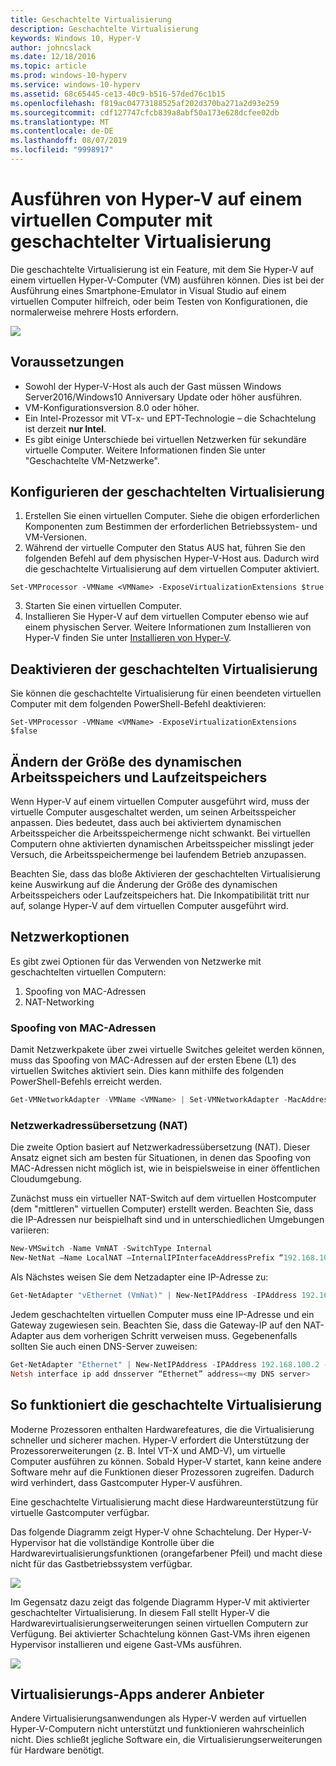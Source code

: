 ```yaml
---
title: Geschachtelte Virtualisierung
description: Geschachtelte Virtualisierung
keywords: Windows 10, Hyper-V
author: johncslack
ms.date: 12/18/2016
ms.topic: article
ms.prod: windows-10-hyperv
ms.service: windows-10-hyperv
ms.assetid: 68c65445-ce13-40c9-b516-57ded76c1b15
ms.openlocfilehash: f819ac04773188525af202d370ba271a2d93e259
ms.sourcegitcommit: cdf127747cfcb839a8abf50a173e628dcfee02db
ms.translationtype: MT
ms.contentlocale: de-DE
ms.lasthandoff: 08/07/2019
ms.locfileid: "9998917"
---
```

# <a name="run-hyper-v-in-a-virtual-machine-with-nested-virtualization"></a>Ausführen von Hyper-V auf einem virtuellen Computer mit geschachtelter Virtualisierung

Die geschachtelte Virtualisierung ist ein Feature, mit dem Sie Hyper-V auf einem virtuellen Hyper-V-Computer (VM) ausführen können. Dies ist bei der Ausführung eines Smartphone-Emulator in Visual Studio auf einem virtuellen Computer hilfreich, oder beim Testen von Konfigurationen, die normalerweise mehrere Hosts erfordern.

![](./media/HyperVNesting.png)

## <a name="prerequisites"></a>Voraussetzungen

* Sowohl der Hyper-V-Host als auch der Gast müssen Windows Server2016/Windows10 Anniversary Update oder höher ausführen.
* VM-Konfigurationsversion 8.0 oder höher.
* Ein Intel-Prozessor mit VT-x- und EPT-Technologie – die Schachtelung ist derzeit **nur Intel**.
* Es gibt einige Unterschiede bei virtuellen Netzwerken für sekundäre virtuelle Computer. Weitere Informationen finden Sie unter "Geschachtelte VM-Netzwerke".


## <a name="configure-nested-virtualization"></a>Konfigurieren der geschachtelten Virtualisierung

1. Erstellen Sie einen virtuellen Computer. Siehe die obigen erforderlichen Komponenten zum Bestimmen der erforderlichen Betriebssystem- und VM-Versionen.
2. Während der virtuelle Computer den Status AUS hat, führen Sie den folgenden Befehl auf dem physischen Hyper-V-Host aus. Dadurch wird die geschachtelte Virtualisierung auf dem virtuellen Computer aktiviert.

```
Set-VMProcessor -VMName <VMName> -ExposeVirtualizationExtensions $true
```
3. Starten Sie einen virtuellen Computer.
4. Installieren Sie Hyper-V auf dem virtuellen Computer ebenso wie auf einem physischen Server. Weitere Informationen zum Installieren von Hyper-V finden Sie unter [Installieren von Hyper-V](../quick-start/enable-hyper-v.md).

## <a name="disable-nested-virtualization"></a>Deaktivieren der geschachtelten Virtualisierung
Sie können die geschachtelte Virtualisierung für einen beendeten virtuellen Computer mit dem folgenden PowerShell-Befehl deaktivieren:
```
Set-VMProcessor -VMName <VMName> -ExposeVirtualizationExtensions $false
```

## <a name="dynamic-memory-and-runtime-memory-resize"></a>Ändern der Größe des dynamischen Arbeitsspeichers und Laufzeitspeichers
Wenn Hyper-V auf einem virtuellen Computer ausgeführt wird, muss der virtuelle Computer ausgeschaltet werden, um seinen Arbeitsspeicher anpassen. Dies bedeutet, dass auch bei aktiviertem dynamischen Arbeitsspeicher die Arbeitsspeichermenge nicht schwankt. Bei virtuellen Computern ohne aktivierten dynamischen Arbeitsspeicher misslingt jeder Versuch, die Arbeitsspeichermenge bei laufendem Betrieb anzupassen. 

Beachten Sie, dass das bloße Aktivieren der geschachtelten Virtualisierung keine Auswirkung auf die Änderung der Größe des dynamischen Arbeitsspeichers oder Laufzeitspeichers hat. Die Inkompatibilität tritt nur auf, solange Hyper-V auf dem virtuellen Computer ausgeführt wird.

## <a name="networking-options"></a>Netzwerkoptionen

Es gibt zwei Optionen für das Verwenden von Netzwerke mit geschachtelten virtuellen Computern: 

1. Spoofing von MAC-Adressen
2. NAT-Networking

### <a name="mac-address-spoofing"></a>Spoofing von MAC-Adressen
Damit Netzwerkpakete über zwei virtuelle Switches geleitet werden können, muss das Spoofing von MAC-Adressen auf der ersten Ebene (L1) des virtuellen Switches aktiviert sein. Dies kann mithilfe des folgenden PowerShell-Befehls erreicht werden.

``` PowerShell
Get-VMNetworkAdapter -VMName <VMName> | Set-VMNetworkAdapter -MacAddressSpoofing On
```

### <a name="network-address-translation-nat"></a>Netzwerkadressübersetzung (NAT)
Die zweite Option basiert auf Netzwerkadressübersetzung (NAT). Dieser Ansatz eignet sich am besten für Situationen, in denen das Spoofing von MAC-Adressen nicht möglich ist, wie in beispielsweise in einer öffentlichen Cloudumgebung.

Zunächst muss ein virtueller NAT-Switch auf dem virtuellen Hostcomputer (dem "mittleren" virtuellen Computer) erstellt werden. Beachten Sie, dass die IP-Adressen nur beispielhaft sind und in unterschiedlichen Umgebungen variieren:

``` PowerShell
New-VMSwitch -Name VmNAT -SwitchType Internal
New-NetNat –Name LocalNAT –InternalIPInterfaceAddressPrefix “192.168.100.0/24”
```

Als Nächstes weisen Sie dem Netzadapter eine IP-Adresse zu:

``` PowerShell
Get-NetAdapter "vEthernet (VmNat)" | New-NetIPAddress -IPAddress 192.168.100.1 -AddressFamily IPv4 -PrefixLength 24
```

Jedem geschachtelten virtuellen Computer muss eine IP-Adresse und ein Gateway zugewiesen sein. Beachten Sie, dass die Gateway-IP auf den NAT-Adapter aus dem vorherigen Schritt verweisen muss. Gegebenenfalls sollten Sie auch einen DNS-Server zuweisen:

``` PowerShell
Get-NetAdapter "Ethernet" | New-NetIPAddress -IPAddress 192.168.100.2 -DefaultGateway 192.168.100.1 -AddressFamily IPv4 -PrefixLength 24
Netsh interface ip add dnsserver “Ethernet” address=<my DNS server>
```

## <a name="how-nested-virtualization-works"></a>So funktioniert die geschachtelte Virtualisierung

Moderne Prozessoren enthalten Hardwarefeatures, die die Virtualisierung schneller und sicherer machen. Hyper-V erfordert die Unterstützung der Prozessorerweiterungen (z. B. Intel VT-X und AMD-V), um virtuelle Computer ausführen zu können. Sobald Hyper-V startet, kann keine andere Software mehr auf die Funktionen dieser Prozessoren zugreifen.  Dadurch wird verhindert, dass Gastcomputer Hyper-V ausführen.

Eine geschachtelte Virtualisierung macht diese Hardwareunterstützung für virtuelle Gastcomputer verfügbar.

Das folgende Diagramm zeigt Hyper-V ohne Schachtelung.  Der Hyper-V-Hypervisor hat die vollständige Kontrolle über die Hardwarevirtualisierungsfunktionen (orangefarbener Pfeil) und macht diese nicht für das Gastbetriebssystem verfügbar.

![](./media/HVNoNesting.PNG)

Im Gegensatz dazu zeigt das folgende Diagramm Hyper-V mit aktivierter geschachtelter Virtualisierung. In diesem Fall stellt Hyper-V die Hardwarevirtualisierungserweiterungen seinen virtuellen Computern zur Verfügung. Bei aktivierter Schachtelung können Gast-VMs ihren eigenen Hypervisor installieren und eigene Gast-VMs ausführen.

![](./media/HVNesting.png)

## <a name="3rd-party-virtualization-apps"></a>Virtualisierungs-Apps anderer Anbieter

Andere Virtualisierungsanwendungen als Hyper-V werden auf virtuellen Hyper-V-Computern nicht unterstützt und funktionieren wahrscheinlich nicht. Dies schließt jegliche Software ein, die Virtualisierungserweiterungen für Hardware benötigt.

